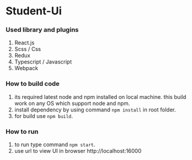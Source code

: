 # Student-Ui
### Used library and plugins

1. React.js
2. Scss / Css
3. Redux
4. Typescript / Javascript
5. Webpack

### How to build code

1. its required latest node and npm installed on local machine. this build work on any OS which support node and npm.
2. install dependency by using command `npm install` in root folder.
3. for build use `npm build`.

### How to run
1. to run type command `npm start`.
2. use url to view UI in browser http://localhost:16000
